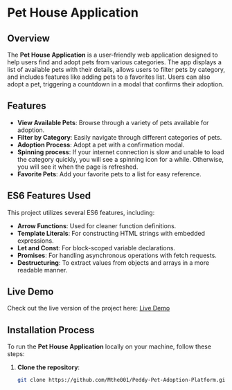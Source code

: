 # Pet House Application

## Overview  
The **Pet House Application** is a user-friendly web application designed to help users find and adopt pets from various categories. The app displays a list of available pets with their details, allows users to filter pets by category, and includes features like adding pets to a favorites list. Users can also adopt a pet, triggering a countdown in a modal that confirms their adoption.

## Features  
- **View Available Pets**: Browse through a variety of pets available for adoption.  
- **Filter by Category**: Easily navigate through different categories of pets.  
- **Adoption Process**: Adopt a pet with a confirmation modal.  
- **Spinning process**: If your internet connection is slow and unable to load the category quickly, you will see a spinning icon for a while. Otherwise, you will see it when the page is refreshed.  
- **Favorite Pets**: Add your favorite pets to a list for easy reference.

## ES6 Features Used  
This project utilizes several ES6 features, including:  
- **Arrow Functions**: Used for cleaner function definitions.  
- **Template Literals**: For constructing HTML strings with embedded expressions.  
- **Let and Const**: For block-scoped variable declarations.  
- **Promises**: For handling asynchronous operations with fetch requests.  
- **Destructuring**: To extract values from objects and arrays in a more readable manner.

## Live Demo  
Check out the live version of the project here: [Live Demo](https://quiet-hotteok-29aa49.netlify.app/)

## Installation Process  

To run the **Pet House Application** locally on your machine, follow these steps:

1. **Clone the repository**:  
   ```bash
   git clone https://github.com/Mthe001/Peddy-Pet-Adoption-Platform.git
